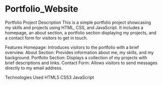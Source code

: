 # Portfolio_Website

Portfolio Project
Description
This is a simple portfolio project showcasing my skills and projects using HTML, CSS, and JavaScript. It includes a homepage, an about section, a portfolio section displaying my projects, and a contact form for visitors to get in touch.

Features
Homepage: Introduces visitors to the portfolio with a brief overview.
About Section: Provides information about me, my skills, and my background.
Portfolio Section: Displays a collection of my projects with brief descriptions and links.
Contact Form: Allows visitors to send messages directly to my email address.


Technologies Used
HTML5
CSS3
JavaScript
